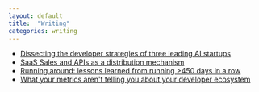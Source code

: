 ```yaml
---
layout: default
title:  "Writing"
categories: writing
---
```


- [Dissecting the developer strategies of three leading AI startups](https://http200.substack.com/p/dissecting-the-developer-strategies)
- [SaaS Sales and APIs as a distribution mechanism](https://http200.substack.com/p/one-avoidable-mistake-for-saas-sales)
- [Running around: lessons learned from running >450 days in a row](https://medium.com/@d.pim/learning-to-run-c6f6086ae6f5)
- [What your metrics aren't telling you about your developer ecosystem](https://medium.com/@d.pim/happy-developers-are-everything-60f66b8e93c0)
